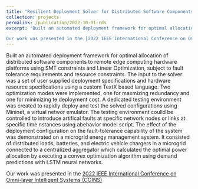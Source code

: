 ```yaml
---
title: "Resilient Deployment Solver for Distributed Software Components"
collection: projects
permalink: /publication/2022-10-01-rds
excerpt: 'Built an automated deployment framework for optimal allocation of distributed software components to remote edge computing hardware platforms using SMT constraints and Linear Optimization, subject to fault tolerance requirements and resource constraints. The input to the solver was a set of user supplied deployment specifications and hardware resource specifications using a custom TextX based language. Two optimization modes were implemented, one for maxmizing redundancy and one for minimizing te deployment cost. A dedicated testing environment was created to rapidly deploy and test the solved configurations using Mininet, a virtual networ emulator. The testing environment coulld be controlled to introduce artifical faults at specific network nodes or links at specific time nstances using abehavior model script. The effect of the deployment configuration on the fault-tolerance capability of the system was demonstrated on a microgrid energy management system. It consisted of distributed loads, batteries, and electric vehicle chargers in a microgrid connected to a centralized aggregator which calculated the optimal power allocation by executing a convex optimization algorithm using demand predictions with LSTM neural networks.

Our work was presented in the [2022 IEEE International Conference on Omni-layer Intelligent Systems (COINS)](https://ieeexplore.ieee.org/abstract/document/9854934)'
---
```


Built an automated deployment framework for optimal allocation of distributed software components to remote edge computing hardware platforms using SMT constraints and Linear Optimization, subject to fault tolerance requirements and resource constraints. The input to the solver was a set of user supplied deployment specifications and hardware resource specifications using a custom TextX based language. Two optimization modes were implemented, one for maxmizing redundancy and one for minimizing te deployment cost. A dedicated testing environment was created to rapidly deploy and test the solved configurations using Mininet, a virtual networ emulator. The testing environment coulld be controlled to introduce artifical faults at specific network nodes or links at specific time nstances using abehavior model script. The effect of the deployment configuration on the fault-tolerance capability of the system was demonstrated on a microgrid energy management system. It consisted of distributed loads, batteries, and electric vehicle chargers in a microgrid connected to a centralized aggregator which calculated the optimal power allocation by executing a convex optimization algorithm using demand predictions with LSTM neural networks.

Our work was presented in the [2022 IEEE International Conference on Omni-layer Intelligent Systems (COINS)](https://ieeexplore.ieee.org/abstract/document/9854934)
